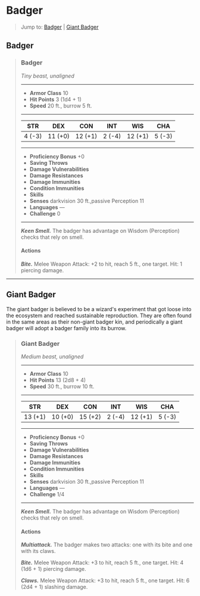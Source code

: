 # Badger


> Jump to: [Badger](#badger-1) | [Giant Badger]()

## Badger

>### Badger
>*Tiny beast, unaligned*
>___
>- **Armor Class** 10
>- **Hit Points** 3 (1d4 + 1)
>- **Speed** 20 ft., burrow 5 ft.
>___
>|**STR**|**DEX**|**CON**|**INT**|**WIS**|**CHA**|
>|:---:|:---:|:---:|:---:|:---:|:---:|
>|4 (-3)|11 (+0)|12 (+1)|2 (-4)|12 (+1)|5 (-3)|
>
>___
>- **Proficiency Bonus** +0
>- **Saving Throws** 
>- **Damage Vulnerabilities** 
>- **Damage Resistances** 
>- **Damage Immunities** 
>- **Condition Immunities** 
>- **Skills** 
>- **Senses** darkvision 30 ft.,passive Perception 11
>- **Languages** —
>- **Challenge** 0
>___
>***Keen Smell.*** The badger has advantage on Wisdom (Perception) checks that rely on smell.
>
>#### Actions
>***Bite.*** Melee Weapon Attack: +2 to hit, reach 5 ft., one target. Hit: 1 piercing damage.
>

---

## Giant Badger
The giant badger is believed to be a wizard's experiment that got loose into the ecosystem and reached sustainable reproduction. They are often found in the same areas as their non-giant badger kin, and periodically a giant badger will adopt a badger family into its burrow.

>### Giant Badger
>*Medium beast, unaligned*
>___
>- **Armor Class** 10
>- **Hit Points** 13 (2d8 + 4)
>- **Speed** 30 ft., burrow 10 ft.
>___
>|**STR**|**DEX**|**CON**|**INT**|**WIS**|**CHA**|
>|:---:|:---:|:---:|:---:|:---:|:---:|
>|13 (+1)|10 (+0)|15 (+2)|2 (-4)|12 (+1)|5 (-3)|
>
>___
>- **Proficiency Bonus** +0
>- **Saving Throws** 
>- **Damage Vulnerabilities** 
>- **Damage Resistances** 
>- **Damage Immunities** 
>- **Condition Immunities** 
>- **Skills** 
>- **Senses** darkvision 30 ft.,passive Perception 11
>- **Languages** —
>- **Challenge** 1/4
>___
>***Keen Smell.*** The badger has advantage on Wisdom (Perception) checks that rely on smell.
>
>#### Actions
>***Multiattack.*** The badger makes two attacks: one with its bite and one with its claws.
>
>***Bite.*** Melee Weapon Attack: +3 to hit, reach 5 ft., one target. Hit: 4 (1d6 + 1) piercing damage.
>
>***Claws.*** Melee Weapon Attack: +3 to hit, reach 5 ft., one target. Hit: 6 (2d4 + 1) slashing damage.
>
